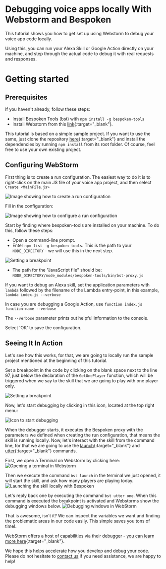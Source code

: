 <!-- ---
# WEBSTORM DEBUGGING
layout: default
keywords:
comments: false

# Hero section
title: Debugging voice apps locally With Webstorm and Bespoken

# Micro navigation
micro_nav: true
--- -->
# Debugging voice apps locally With Webstorm and Bespoken
This tutorial shows you how to get set up using Webstorm to debug your voice app code locally.

Using this, you can run your Alexa Skill or Google Action directly on your machine, and step through the actual code to debug it with real requests and responses.

# **Getting started**

## **Prerequisites**
If you haven't already, follow these steps:
* Install Bespoken Tools (bst) with `npm install -g bespoken-tools`
* Install Webstorm from this [link](https://www.jetbrains.com/webstorm/download){:target="_blank"}.

This tutorial is based on a simple sample project. If you want to use the same, just clone the repository [here](https://github.com/bespoken-samples/GuessThePrice){:target="_blank"} and install the dependencies by running `npm install` from its root folder. Of course, feel free to use your own existing project.

## **Configuring WebStorm**
First thing is to create a run configuration. The easiest way to do it is to right-click on the main JS file of your voice app project, and then select `Create <MainFile.js>`

![Image showing how to create a run configuration][Create-Run-Config]

Fill in the configuration:

![Image showing how to configure a run configuration][Create-Run-Config2]

Start by finding where bespoken-tools are installed on your machine. To do this, follow these steps:
* Open a command-line prompt.
* Enter ``npm list -g bespoken-tools``. This is the path to your ``NODE_DIRECTORY`` - we will use this in the next step.

![Setting a breakpoint][Create-Run-Config8]
* The path for the "JavaScript file" should be: ``NODE_DIRECTORY/node_modules/bespoken-tools/bin/bst-proxy.js``

If you want to debug an Alexa skill, set the application parameters with `lambda` followed by the filename of the Lambda entry-point, in this example, `lambda index.js --verbose`

In case you are debugging a Google Action, use `function index.js function-name --verbose`

The `--verbose` parameter prints out helpful information to the console.

Select 'OK' to save the configuration.

## **Seeing It In Action**
Let's see how this works, for that, we are going to locally run the sample project mentioned at the beginning of this tutorial.

Set a breakpoint in the code by clicking on the blank space next to the line 97, just below the declaration of the `GetOnePlayer` function, which will be triggered when we say to the skill that we are going to play with one player only.

![Setting a breakpoint][Create-Run-Config4]

Now, let's start debugging by clicking in this icon, located at the top right menu:

![Icon to start debugging][Create-Run-Config3]

When the debugger starts, it executes the Bespoken proxy with the parameters we defined when creating the run configuration, that means the skill is running locally. Now, let's interact with the skill from the command line, for that we are going to use the [launch](https://read.bespoken.io/cli/commands.html#launch){:target="_blank"} and [utter](https://read.bespoken.io/cli/commands.html#utter){:target="_blank"} commands.

First, we open a Terminal on Webstorm by clicking here:
![Opening a terminal in Webstorm][Create-Run-Config5]

Then we execute the command `bst launch` in the terminal we just opened, it will start the skill, and ask how many players are playing today.
![Launching the skill locally with Bespoken][Create-Run-Config6]

Let's reply back one by executing the command `bst utter one`. When this command is executed the breakpoint is activated and Webstorms show the debugging windows below.
![Debugging windows in WebStorm][Create-Run-Config7]

That is awesome, isn't it? We can inspect the variables we want and finding the problematic areas in our code easily. This simple saves you tons of time!.

WebStorm offers a host of capabilities via their debugger - [you can learn more here](https://www.jetbrains.com/help/webstorm/running-and-debugging-node-js.html){:target="_blank"}.

We hope this helps accelerate how you develop and debug your code. Please do not hesitate to [contact us](mailto:contact@bespoken.io) if you need assistance, we are happy to help!



<!-- Images references -->
[Create-Run-Config]: ./../../assets/images/Tutorials-webstormDebug-1.png "Creating a run configuration"
[Create-Run-Config2]: ./../../assets/images/Tutorials-webstormDebug-2.png "Setting up a run configuration"
[Create-Run-Config3]: ./../../assets/images/Tutorials-webstormDebug-3.png "Start debugging by clicking this icon"
[Create-Run-Config4]: ./../../assets/images/Tutorials-webstormDebug-4.png "Setting up a breakpoint"
[Create-Run-Config5]: ./../../assets/images/Tutorials-webstormDebug-5.png "Opening a terminal in Webstorm"
[Create-Run-Config6]: ./../../assets/images/Tutorials-webstormDebug-6.png "Launching the skill locally with Bespoken"
[Create-Run-Config7]: ./../../assets/images/Tutorials-webstormDebug-7.png "Debugging window in WebStorm"
[Create-Run-Config8]: ./../../assets/images/Tutorials-webstormDebug-8.png "Finding bst-proxy"